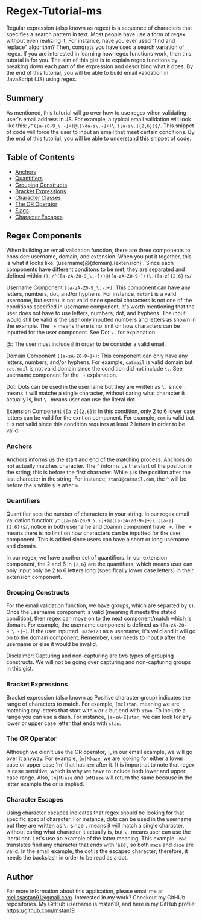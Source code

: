 # Regex-Tutorial-ms

Regular expression (also known as regex) is a sequence of characters that specifies a search pattern in text. Most people have use a form of regex without even realizing it. For instance, have you ever used "find and replace" algorithm? Then, congrats you have used a search variation of regex. If you are interested in learning how regex functions work, then this tutorial is for you. The aim of this gist is to explain regex functions by breaking down each part of the expression and describing what it does. By the end of this tutorial, you will be able to build email validation in JavaScript (JS) using regex. 

## Summary

As mentioned, this tutorial will go over how to use regex when validating user's email address in JS. For example, a typical email validation will look like this: ```/^([a-z0-9_\.-]+)@([\da-z\.-]+)\.([a-z\.]{2,6})$/```. This snippet of code will force the user to input an email that meet certain conditions. By the end of this tutorial, you will be able to understand this snippet of code.


## Table of Contents

- [Anchors](#anchors)
- [Quantifiers](#quantifiers)
- [Grouping Constructs](#grouping-constructs)
- [Bracket Expressions](#bracket-expressions)
- [Character Classes](#character-classes)
- [The OR Operator](#the-or-operator)
- [Flags](#flags)
- [Character Escapes](#character-escapes)

## Regex Components

When building an email validation function, there are three components to consider: username, domain, and extension. When you put it together, this is what it looks like: (username)@(domain).(extension)  . Since each components have different conditons to be met, they are separated and defined within ```()```. 
                ```/^([a-zA-Z0-9_\.-]+)@([a-zA-Z0-9-]+)\.([a-z]{2,6})$/```

Username Component ```([a-zA-Z0-9_\.-]+)```: This component can have any letters, numbers, dot, and/or hyphens. For instance, ```mstan1``` is a valid username, but ```m$tan1``` is not valid since special characters is not one of the conditions specified in username component. It's worth mentioning that the user does not have to use letters, numbers, dot, and hyphens. The input would still be valid is the user only inputted numbers and letters as shown in the example. The ``` +``` means there is no limit on how characters can be inputted for the user component. See Dot ```\.``` for explanation.

@: The user must include ```@``` in order to be consider a valid email.

Domain Component ```([a-zA-Z0-9-]+)```: This component can only have any letters, numbers, and/or hyphens. For example, ```catmail``` is valid domain but ```cat.mail``` is not valid domain since the condition did not include ```\.```. See username component for the ``` +``` explanation. 

Dot: Dots can be used in the username but they are written as ```\.``` since ```.``` means it will matche a single character, without caring what character it actually is, but ```\.``` means user can use the literal dot.

Extension Component ```([a-z]{2,6})```: In this condition, only 2 to 6 lower case letters can be vaild for the exntion component. For example, ```com``` is valid but ```c``` is not valid since this condition requires at least 2 letters in order to be valid. 
                            

### Anchors

Anchors informs us the start and end of the matching process. Anchors do not actually matches character. The ```^``` informs us the start of the  position in the string; this is before the first character. While ```$``` is the position after the last character in the string. For instance, ```stan1@catmail.com```, the ```^``` will be before the ```s``` while ```$``` is after ```m```.

### Quantifiers

Quantifier sets the number of characters in your string. In our regex email validation function: ```/^([a-zA-Z0-9_\.-]+)@([a-zA-Z0-9-]+)\.([a-z]{2,6})$/```, notice in both username and doamin component have ``` +```. The ``` +``` means there is no limit on how characters can be inputted for the user component. This is added since users can have a short or long username and domain.

In our regex, we have another set of quantifiers. In our extension component, the 2 and 6 in ```{2,6}``` are the quantifiers, which means user can only input only be 2 to 6 letters long (specifically lower case letters) in their extension component.

### Grouping Constructs

For the email validation function, we have groups, which are separted by ```()```. Once the username component is valid (meaning it meets the stated condition), then regex can move on to the next component/match which is domain. For example, the username component is defined as ```([a-zA-Z0-9_\.-]+)```. If the user inputted ``` maze123``` as a username, it's valid and it will go on to the domain component. Remember, user needs to input ```@``` after the username or else it would be invalid.

Disclaimer: Capturing and non-capturing are two types of grouping constructs. We will not be going over capturing and non-capturing groups in this gist.


### Bracket Expressions

Bracket expression (also known as Positive character group) indicates the range of characters to match. For example, ```[mc]stan```, meaning we are matching any letters that start with ```m``` or ```c``` but end with ```stan```. To include a range you can use a dash. For instance, ```[a-zA-Z]stan```, we can look for any lower or upper case letter that ends with ```stan```. 

<!-- ### Character Classes -->

### The OR Operator

Although we didn't use the OR operator, ```|```, in our email example, we will go over it anyway. For example, ```(m|M)aze```, we are looking for either a lower case or upper case 'm' that has ```aze``` after it. It is importnat to note that regex is case sensitive, which is why we have to include both lower and upper case range. Also, ```(m|M)aze``` and ```(mM)aze``` will return the same because in the latter example the or is implied.

<!-- ### Flags -->

### Character Escapes

Using character escapes indicates that regex should be looking for that specific special character. For instance, dots can be used in the username but they are written as ```\.``` since ```.``` means it will match a single character, without caring what character it actually is, but ```\.``` means user can use the literal dot. Let's use an example of the latter meaning. This example ```.zae``` translates find any character that ends with 'aze', so both ```maze``` and ```daze``` are valid. In the email example, the dot is the escaped character; therefore, it needs the backslash in order to be read as a dot.

## Author

For more information about this application, please email me at melissastan91@gmail.com. Interested in my work? Checkout my GitHUb repositories. My GitHub username is mstan19, and here is my GitHub profile: https://github.com/mstan19.
